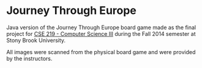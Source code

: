 # Journey Through Europe
Java version of the Journey Through Europe board game made as the final project for [CSE 219 - Computer Science III](http://www.cs.stonybrook.edu/~cse219) during the Fall 2014 semester at Stony Brook University.

All images were scanned from the physical board game and were provided by the instructors.